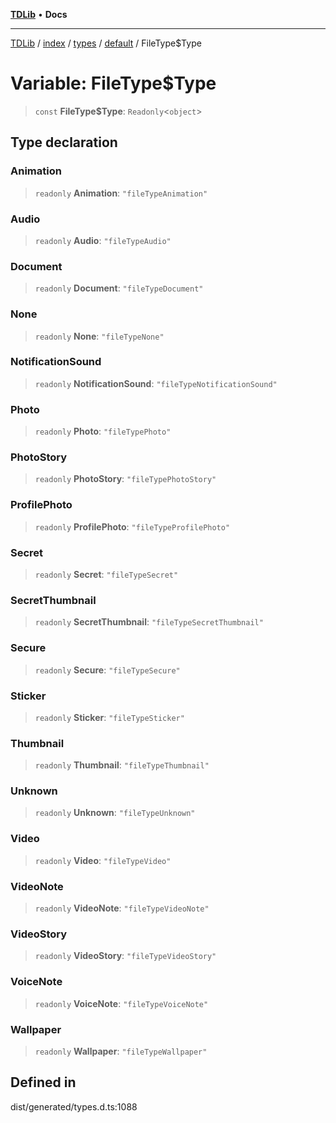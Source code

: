 [**TDLib**](../../../../../../README.md) • **Docs**

***

[TDLib](../../../../../../modules.md) / [index](../../../../../README.md) / [types](../../../README.md) / [default](../README.md) / FileType$Type

# Variable: FileType$Type

> `const` **FileType$Type**: `Readonly`\<`object`\>

## Type declaration

### Animation

> `readonly` **Animation**: `"fileTypeAnimation"`

### Audio

> `readonly` **Audio**: `"fileTypeAudio"`

### Document

> `readonly` **Document**: `"fileTypeDocument"`

### None

> `readonly` **None**: `"fileTypeNone"`

### NotificationSound

> `readonly` **NotificationSound**: `"fileTypeNotificationSound"`

### Photo

> `readonly` **Photo**: `"fileTypePhoto"`

### PhotoStory

> `readonly` **PhotoStory**: `"fileTypePhotoStory"`

### ProfilePhoto

> `readonly` **ProfilePhoto**: `"fileTypeProfilePhoto"`

### Secret

> `readonly` **Secret**: `"fileTypeSecret"`

### SecretThumbnail

> `readonly` **SecretThumbnail**: `"fileTypeSecretThumbnail"`

### Secure

> `readonly` **Secure**: `"fileTypeSecure"`

### Sticker

> `readonly` **Sticker**: `"fileTypeSticker"`

### Thumbnail

> `readonly` **Thumbnail**: `"fileTypeThumbnail"`

### Unknown

> `readonly` **Unknown**: `"fileTypeUnknown"`

### Video

> `readonly` **Video**: `"fileTypeVideo"`

### VideoNote

> `readonly` **VideoNote**: `"fileTypeVideoNote"`

### VideoStory

> `readonly` **VideoStory**: `"fileTypeVideoStory"`

### VoiceNote

> `readonly` **VoiceNote**: `"fileTypeVoiceNote"`

### Wallpaper

> `readonly` **Wallpaper**: `"fileTypeWallpaper"`

## Defined in

dist/generated/types.d.ts:1088

